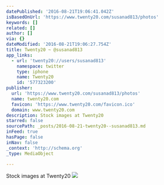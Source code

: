 ```yaml
---
datePublished: '2016-08-21T19:06:41.042Z'
isBasedOnUrl: 'https://www.twenty20.com/susanad813/photos'
keywords: []
related: []
author: []
via: {}
dateModified: '2016-08-21T19:06:27.754Z'
title: Twenty20 ~ @susanad813
app_links:
  - url: 'twenty20://users/susanad813'
    namespace: twitter
    type: iphone
    name: Twenty20
    id: '577323200'
publisher:
  url: 'https://www.twenty20.com/susanad813/photos'
  name: twenty20.com
  favicon: 'https://www.twenty20.com/favicon.ico'
  domain: www.twenty20.com
description: Stock images at Twenty20
starred: false
sourcePath: _posts/2016-08-21-twenty20--susanad813.md
inFeed: true
hasPage: false
inNav: false
_context: 'http://schema.org'
_type: MediaObject

---
```

Stock images at Twenty20
![](https://the-grid-user-content.s3-us-west-2.amazonaws.com/e27ee46e-7fc7-44f6-8ca9-62baacf114d4.jpg)